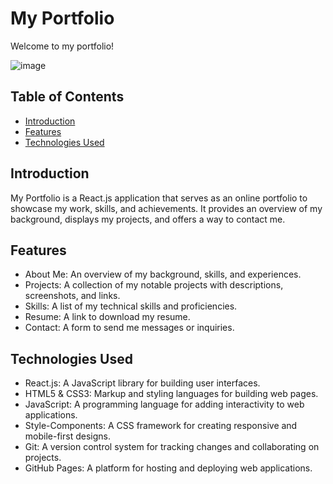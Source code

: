 # My Portfolio
Welcome to my portfolio!  
 

  
![image](https://github.com/user-attachments/assets/201402d5-e2ff-4728-89a9-2ba71b191f92)    
     


## Table of Contents  
- [Introduction](#introduction) 
- [Features](#features)  
- [Technologies Used](#technologies-used)                 

## Introduction
My Portfolio is a React.js application that serves as an online portfolio to showcase my work, skills, and achievements. It provides an overview of my background, displays my projects, and offers a way to contact me.                                        

## Features
- About Me: An overview of my background, skills, and experiences.
- Projects: A collection of my notable projects with descriptions, screenshots, and links. 
- Skills: A list of my technical skills and proficiencies.
- Resume: A link to download my resume.
- Contact: A form to send me messages or inquiries.

## Technologies Used
- React.js: A JavaScript library for building user interfaces.
- HTML5 & CSS3: Markup and styling languages for building web pages.
- JavaScript: A programming language for adding interactivity to web applications.
- Style-Components: A CSS framework for creating responsive and mobile-first designs.
- Git: A version control system for tracking changes and collaborating on projects.
- GitHub Pages: A platform for hosting and deploying web applications.


